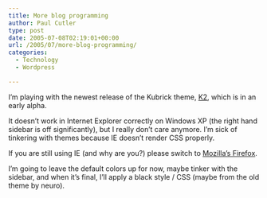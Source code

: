 ```yaml
---
title: More blog programming
author: Paul Cutler
type: post
date: 2005-07-08T02:19:01+00:00
url: /2005/07/more-blog-programming/
categories:
  - Technology
  - Wordpress

---
```

I&#8217;m playing with the newest release of the Kubrick theme, [K2][1], which is in an early alpha.

It doesn&#8217;t work in Internet Explorer correctly on Windows XP (the right hand sidebar is off significantly), but I really don&#8217;t care anymore. I&#8217;m sick of tinkering with themes because IE doesn&#8217;t render CSS properly.

If you are still using IE (and why are you?) please switch to [Mozilla&#8217;s Firefox][2].

I&#8217;m going to leave the default colors up for now, maybe tinker with the sidebar, and when it&#8217;s final, I&#8217;ll apply a black style / CSS (maybe from the old theme by neuro).

 [1]: http://binarybonsai.com/k2/
 [2]: http://www.mozilla.org/products/firefox/